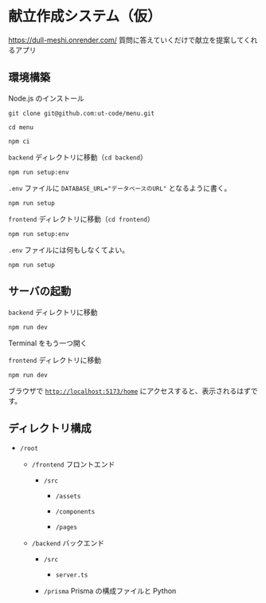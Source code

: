 # 献立作成システム（仮）

https://dull-meshi.onrender.com/
質問に答えていくだけで献立を提案してくれるアプリ

## 環境構築

Node.js のインストール

```shell
git clone git@github.com:ut-code/menu.git
```

```shell
cd menu
```

```shell
npm ci
```

`backend` ディレクトリに移動（`cd backend`）

```shell
npm run setup:env
```

`.env` ファイルに `DATABASE_URL="データベースのURL"` となるように書く。

```shell
npm run setup
```

`frontend` ディレクトリに移動（`cd frontend`）

```shell
npm run setup:env
```

`.env` ファイルには何もしなくてよい。

```shell
npm run setup
```

## サーバの起動

`backend` ディレクトリに移動

```shell
npm run dev
```

Terminal をもう一つ開く

`frontend` ディレクトリに移動

```shell
npm run dev
```

ブラウザで [`http://localhost:5173/home`](http://localhost:5173/home) にアクセスすると、表示されるはずです。

## ディレクトリ構成

- `/root`

  - `/frontend` フロントエンド

    - `/src`

      - `/assets`

      - `/components`

      - `/pages`

  - `/backend` バックエンド

    - `/src`
    
      - `server.ts`

    - `/prisma` Prisma の構成ファイルと Python
